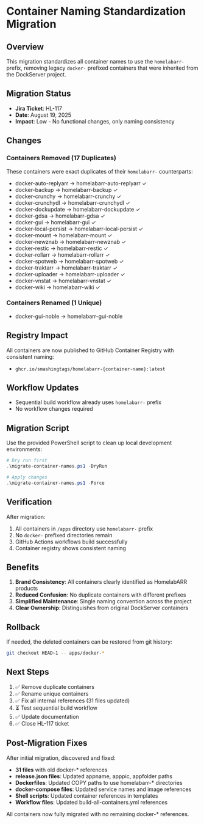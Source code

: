# Container Naming Standardization Migration

## Overview
This migration standardizes all container names to use the `homelabarr-` prefix, removing legacy `docker-` prefixed containers that were inherited from the DockServer project.

## Migration Status
- **Jira Ticket**: HL-117
- **Date**: August 19, 2025
- **Impact**: Low - No functional changes, only naming consistency

## Changes

### Containers Removed (17 Duplicates)
These containers were exact duplicates of their `homelabarr-` counterparts:
- docker-auto-replyarr → homelabarr-auto-replyarr ✓
- docker-backup → homelabarr-backup ✓
- docker-crunchy → homelabarr-crunchy ✓
- docker-crunchydl → homelabarr-crunchydl ✓
- docker-dockupdate → homelabarr-dockupdate ✓
- docker-gdsa → homelabarr-gdsa ✓
- docker-gui → homelabarr-gui ✓
- docker-local-persist → homelabarr-local-persist ✓
- docker-mount → homelabarr-mount ✓
- docker-newznab → homelabarr-newznab ✓
- docker-restic → homelabarr-restic ✓
- docker-rollarr → homelabarr-rollarr ✓
- docker-spotweb → homelabarr-spotweb ✓
- docker-traktarr → homelabarr-traktarr ✓
- docker-uploader → homelabarr-uploader ✓
- docker-vnstat → homelabarr-vnstat ✓
- docker-wiki → homelabarr-wiki ✓

### Containers Renamed (1 Unique)
- docker-gui-noble → homelabarr-gui-noble

## Registry Impact
All containers are now published to GitHub Container Registry with consistent naming:
- `ghcr.io/smashingtags/homelabarr-{container-name}:latest`

## Workflow Updates
- Sequential build workflow already uses `homelabarr-` prefix
- No workflow changes required

## Migration Script
Use the provided PowerShell script to clean up local development environments:
```powershell
# Dry run first
.\migrate-container-names.ps1 -DryRun

# Apply changes
.\migrate-container-names.ps1 -Force
```

## Verification
After migration:
1. All containers in `/apps` directory use `homelabarr-` prefix
2. No `docker-` prefixed directories remain
3. GitHub Actions workflows build successfully
4. Container registry shows consistent naming

## Benefits
1. **Brand Consistency**: All containers clearly identified as HomelabARR products
2. **Reduced Confusion**: No duplicate containers with different prefixes
3. **Simplified Maintenance**: Single naming convention across the project
4. **Clear Ownership**: Distinguishes from original DockServer containers

## Rollback
If needed, the deleted containers can be restored from git history:
```bash
git checkout HEAD~1 -- apps/docker-*
```

## Next Steps
1. ✅ Remove duplicate containers
2. ✅ Rename unique containers
3. ✅ Fix all internal references (31 files updated)
4. ⏳ Test sequential build workflow
5. ✅ Update documentation
6. ✅ Close HL-117 ticket

## Post-Migration Fixes
After initial migration, discovered and fixed:
- **31 files** with old docker-* references
- **release.json files**: Updated appname, apppic, appfolder paths
- **Dockerfiles**: Updated COPY paths to use homelabarr-* directories
- **docker-compose files**: Updated service names and image references
- **Shell scripts**: Updated container references in templates
- **Workflow files**: Updated build-all-containers.yml references

All containers now fully migrated with no remaining docker-* references.